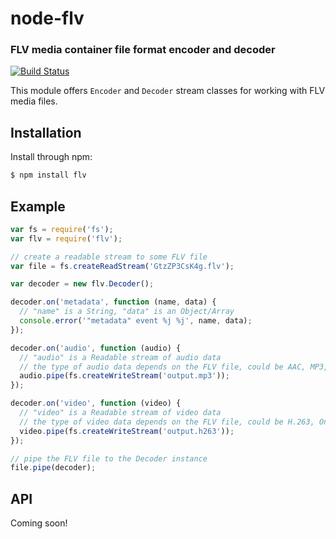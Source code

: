 node-flv
========
### FLV media container file format encoder and decoder
[![Build Status](https://travis-ci.org/TooTallNate/node-flv.png?branch=master)](https://travis-ci.org/TooTallNate/node-flv)

This module offers `Encoder` and `Decoder` stream classes for working with FLV
media files.


Installation
------------

Install through npm:

``` bash
$ npm install flv
```


Example
-------


``` javascript
var fs = require('fs');
var flv = require('flv');

// create a readable stream to some FLV file
var file = fs.createReadStream('GtzZP3CsK4g.flv');

var decoder = new flv.Decoder();

decoder.on('metadata', function (name, data) {
  // "name" is a String, "data" is an Object/Array
  console.error('"metadata" event %j %j', name, data);
});

decoder.on('audio', function (audio) {
  // "audio" is a Readable stream of audio data
  // the type of audio data depends on the FLV file, could be AAC, MP3, etc.
  audio.pipe(fs.createWriteStream('output.mp3'));
});

decoder.on('video', function (video) {
  // "video" is a Readable stream of video data
  // the type of video data depends on the FLV file, could be H.263, On2 VP6, etc.
  video.pipe(fs.createWriteStream('output.h263'));
});

// pipe the FLV file to the Decoder instance
file.pipe(decoder);
```


API
---

Coming soon!
